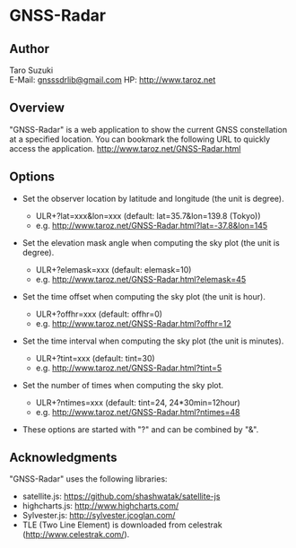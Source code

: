 GNSS-Radar
===============================================================================

Author
-------------------------------------------------------------------------------
Taro Suzuki  
E-Mail: <gnsssdrlib@gmail.com>
HP: <http://www.taroz.net>

Overview
-------------------------------------------------------------------------------
"GNSS-Radar" is a web application to show the current GNSS constellation at a specified location. You can bookmark the following URL to quickly access the application.
<http://www.taroz.net/GNSS-Radar.html>

Options
-------------------------------------------------------------------------------
* Set the observer location by latitude and longitude (the unit is degree).
    * ULR+?lat=xxx&lon=xxx (default: lat=35.7&lon=139.8 (Tokyo))
    * e.g. <http://www.taroz.net/GNSS-Radar.html?lat=-37.8&lon=145>

* Set the elevation mask angle when computing the sky plot (the unit is degree).
    * ULR+?elemask=xxx (default: elemask=10)
    * e.g. <http://www.taroz.net/GNSS-Radar.html?elemask=45>

* Set the time offset when computing the sky plot (the unit is hour).
    * ULR+?offhr=xxx (default: offhr=0)
    * e.g. <http://www.taroz.net/GNSS-Radar.html?offhr=12>

* Set the time interval when computing the sky plot (the unit is minutes).
    * ULR+?tint=xxx (default: tint=30)
    * e.g. <http://www.taroz.net/GNSS-Radar.html?tint=5>

* Set the number of times when computing the sky plot.
    * ULR+?ntimes=xxx (default: tint=24, 24*30min=12hour)
    * e.g. <http://www.taroz.net/GNSS-Radar.html?ntimes=48>
    
* These options are started with "?" and can be combined by "&".

Acknowledgments
-------------------------------------------------------------------------------
"GNSS-Radar" uses the following libraries:

* satellite.js: https://github.com/shashwatak/satellite-js
* highcharts.js: http://www.highcharts.com/
* Sylvester.js: http://sylvester.jcoglan.com/
* TLE (Two Line Element) is downloaded from celestrak (<http://www.celestrak.com/>).
